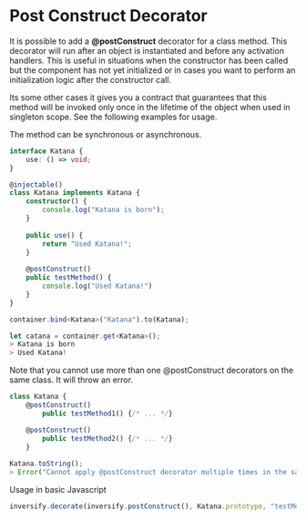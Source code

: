 # Post Construct Decorator

It is possible to add a **@postConstruct** decorator for a class method. This decorator 
will run after an object is instantiated and before any activation handlers. This 
is useful in situations when the constructor has been called but the component has not
yet initialized or in cases you want to perform an initialization logic after the constructor call. 

Its some other cases it gives you a contract that guarantees 
that this method will be invoked only once in the lifetime
of the object when used in singleton scope. See the following examples for usage.

The method can be synchronous or asynchronous.


```ts
interface Katana {
    use: () => void;
}

@injectable()
class Katana implements Katana {
    constructor() {
        console.log("Katana is born");
    }
    
    public use() {
        return "Used Katana!";
    }
    
    @postConstruct()
    public testMethod() {
        console.log("Used Katana!")
    }
}

```

```ts
container.bind<Katana>("Katana").to(Katana);
```

```ts
let catana = container.get<Katana>();
> Katana is born
> Used Katana!
```

Note that you cannot use more than one @postConstruct decorators 
on the same class. It will throw an error.

```ts
class Katana {
    @postConstruct()
        public testMethod1() {/* ... */}

    @postConstruct()
        public testMethod2() {/* ... */}
    }
            
Katana.toString();
> Error("Cannot apply @postConstruct decorator multiple times in the same class")
```

Usage in basic Javascript

```js
inversify.decorate(inversify.postConstruct(), Katana.prototype, "testMethod");
```
